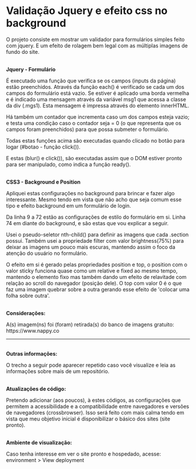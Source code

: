 <h1>Validação Jquery e efeito css no background</h1>
<p>O projeto consiste em mostrar um validador para formulários simples feito com jquery. E um efeito de rolagem bem legal com as múltiplas imagens de fundo do site.</p>
<br>
<strong>Jquery - Formulário</strong>
<p>É executado uma função que verifica se os campos (inputs da página) estão preenchidos. Através da função each() é verificado se cada um dos campos do formulário está vazio. Se estiver é aplicado uma borda vermelha e é indicado uma mensagem através da variável msg1 que acessa a classe da div (.mgs1). Esta mensagem é impressa através do elemento innerHTML.</p>

<p>Há também um contador que incrementa caso um dos campos esteja vazio; e testa uma condição caso o contador seja = 0 (o que representa que os campos foram preenchidos) para que possa submeter o formulário.</p>

<p>Todas estas funções acima são executadas quando clicado no botão para logar (#botao - função click()).</p>

<p>E estas (blur() e click()), são executadas assim que o DOM estiver pronto para ser manipulado, como indica a função ready().</p>

<br>
<strong>CSS3 - Background e Position</strong>
<p>Apliquei estas configurações no background para brincar e fazer algo interessante. Mesmo tendo em vista que não acho que seja comum esse tipo e efeito background em um formulário de login.</p>

<p>Da linha 9 a 72 estão as configurações de estilo do formulário em si. Linha 74 em diante do background, e são estas que vou explicar a seguir.</p>

<p>Usei o pseudo-seletor nth-child() para definir as imagens que cada .section possui. Também usei a propriedade filter com valor brightness(75%) para deixar as imagens um pouco mais escuras, mantendo assim o foco da atenção do usuário no formulário.</p>

<p>O efeito em si é gerado pelas propriedades position e top, o position com o valor sticky funciona quase como um relative e fixed ao mesmo tempo, mantendo o elemento fixo mas também dando um efeito de relavitade com relação ao scroll do navegador (posição dele). O top com valor 0 é o que faz uma imagem quebrar sobre a outra gerando esse efeito de 'colocar uma folha sobre outra'.</p>
<br>
<strong>Considerações:</strong>
<p>A(s) imagem(ns) foi (foram) retirada(s) do banco de imagens gratuito: https://www.nappy.co</p>
<hr>
<br>
<strong>Outras informações: </strong><p>O trecho a seguir pode aparecer repetido caso você visualize e leia as informações sobre mais de um repositório.</p>
<br>
<strong>Atualizações de código: </strong><p>Pretendo adicionar (aos poucos), à estes códigos, as configurações que permitem a acessibilidade e a compatibilidade entre navegadores e versões de navegadores (crossbrowser). Isso será feito com mais calma tendo em vista que meu objetivo inicial é disponibilizar o básico dos sites (site pronto).</p>
<br>
<strong>Ambiente de visualização:</strong> <p>Caso tenha interesse em ver o site pronto e hospedado, acesse: environment > View deployment</p>
